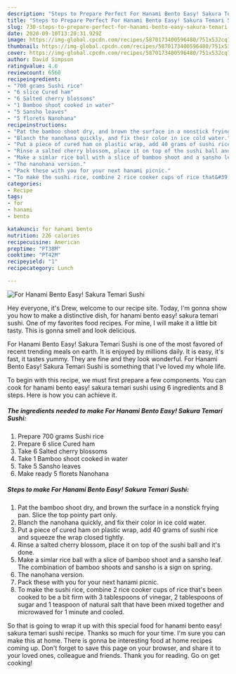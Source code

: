 ```yaml
---
description: "Steps to Prepare Perfect For Hanami Bento Easy! Sakura Temari Sushi"
title: "Steps to Prepare Perfect For Hanami Bento Easy! Sakura Temari Sushi"
slug: 730-steps-to-prepare-perfect-for-hanami-bento-easy-sakura-temari-sushi
date: 2020-09-10T13:20:31.929Z
image: https://img-global.cpcdn.com/recipes/5870173400596480/751x532cq70/for-hanami-bento-easy-sakura-temari-sushi-recipe-main-photo.jpg
thumbnail: https://img-global.cpcdn.com/recipes/5870173400596480/751x532cq70/for-hanami-bento-easy-sakura-temari-sushi-recipe-main-photo.jpg
cover: https://img-global.cpcdn.com/recipes/5870173400596480/751x532cq70/for-hanami-bento-easy-sakura-temari-sushi-recipe-main-photo.jpg
author: David Simpson
ratingvalue: 4.6
reviewcount: 6560
recipeingredient:
- "700 grams Sushi rice"
- "6 slice Cured ham"
- "6 Salted cherry blossoms"
- "1 Bamboo shoot cooked in water"
- "5 Sansho leaves"
- "5 florets Nanohana"
recipeinstructions:
- "Pat the bamboo shoot dry, and brown the surface in a nonstick frying pan. Slice the top pointy part only."
- "Blanch the nanohana quickly, and fix their color in ice cold water."
- "Put a piece of cured ham on plastic wrap, add 40 grams of sushi rice and squeeze the wrap closed tightly."
- "Rinse a salted cherry blossom, place it on top of the sushi ball and it&#39;s done."
- "Make a simlar rice ball with a slice of bamboo shoot and a sansho leaf. The combination of bamboo shoots and sansho is a sign on spring."
- "The nanohana version."
- "Pack these with you for your next hanami picnic."
- "To make the sushi rice, combine 2 rice cooker cups of rice that&#39;s been cooked to be a bit firm with 3 tablespoons of vinegar, 2 tablespoons of sugar and 1 teaspoon of natural salt that have been mixed together and microwaved for 1 minute and cooled."
categories:
- Recipe
tags:
- for
- hanami
- bento

katakunci: for hanami bento 
nutrition: 226 calories
recipecuisine: American
preptime: "PT38M"
cooktime: "PT42M"
recipeyield: "1"
recipecategory: Lunch

---
```



![For Hanami Bento Easy! Sakura Temari Sushi](https://img-global.cpcdn.com/recipes/5870173400596480/751x532cq70/for-hanami-bento-easy-sakura-temari-sushi-recipe-main-photo.jpg)

Hey everyone, it's Drew, welcome to our recipe site. Today, I'm gonna show you how to make a distinctive dish, for hanami bento easy! sakura temari sushi. One of my favorites food recipes. For mine, I will make it a little bit tasty. This is gonna smell and look delicious.

For Hanami Bento Easy! Sakura Temari Sushi is one of the most favored of recent trending meals on earth. It is enjoyed by millions daily. It is easy, it's fast, it tastes yummy. They are fine and they look wonderful. For Hanami Bento Easy! Sakura Temari Sushi is something that I've loved my whole life.




To begin with this recipe, we must first prepare a few components. You can cook for hanami bento easy! sakura temari sushi using 6 ingredients and 8 steps. Here is how you can achieve it.

<!--inarticleads1-->

##### The ingredients needed to make For Hanami Bento Easy! Sakura Temari Sushi:

1. Prepare 700 grams Sushi rice
1. Prepare 6 slice Cured ham
1. Take 6 Salted cherry blossoms
1. Take 1 Bamboo shoot cooked in water
1. Take 5 Sansho leaves
1. Make ready 5 florets Nanohana




<!--inarticleads2-->

##### Steps to make For Hanami Bento Easy! Sakura Temari Sushi:

1. Pat the bamboo shoot dry, and brown the surface in a nonstick frying pan. Slice the top pointy part only.
1. Blanch the nanohana quickly, and fix their color in ice cold water.
1. Put a piece of cured ham on plastic wrap, add 40 grams of sushi rice and squeeze the wrap closed tightly.
1. Rinse a salted cherry blossom, place it on top of the sushi ball and it&#39;s done.
1. Make a simlar rice ball with a slice of bamboo shoot and a sansho leaf. The combination of bamboo shoots and sansho is a sign on spring.
1. The nanohana version.
1. Pack these with you for your next hanami picnic.
1. To make the sushi rice, combine 2 rice cooker cups of rice that&#39;s been cooked to be a bit firm with 3 tablespoons of vinegar, 2 tablespoons of sugar and 1 teaspoon of natural salt that have been mixed together and microwaved for 1 minute and cooled.




So that is going to wrap it up with this special food for hanami bento easy! sakura temari sushi recipe. Thanks so much for your time. I'm sure you can make this at home. There is gonna be interesting food at home recipes coming up. Don't forget to save this page on your browser, and share it to your loved ones, colleague and friends. Thank you for reading. Go on get cooking!
